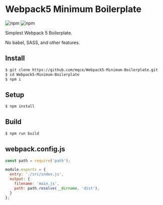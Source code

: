 Webpack5 Minimum Boilerplate
===========
![npm](https://img.shields.io/npm/v/webpack?label=webpack&style=flat-square&logo=webpack)
![npm](https://img.shields.io/npm/v/webpack-cli?label=webpack-cli&style=flat-square&logo=webpack)

Simplest Webpack 5 Boilerplate.

No babel, SASS, and other features.

## Install
```sh
$ git clone https://github.com/mqce/Webpack5-Minimum-Boilerplate.git
$ cd Webpack5-Minimum-Boilerplate
$ npm i
```

## Setup
```sh
$ npm install
```

## Build
```sh
$ npm run build
```

## webpack.config.js

```js
const path = require('path');

module.exports = {
  entry: './src/index.js',
  output: {
    filename: 'main.js',
    path: path.resolve(__dirname, 'dist'),
  }
};
```